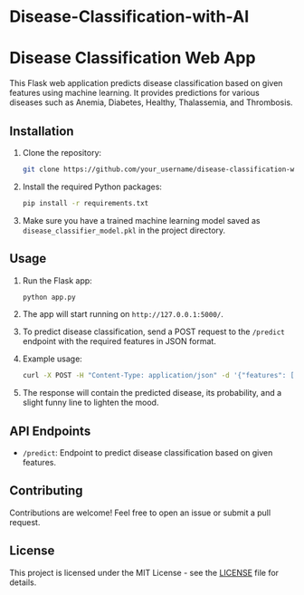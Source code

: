 # Disease-Classification-with-AI
# Disease Classification Web App

This Flask web application predicts disease classification based on given features using machine learning. It provides predictions for various diseases such as Anemia, Diabetes, Healthy, Thalassemia, and Thrombosis.

## Installation

1. Clone the repository:

    ```bash
    git clone https://github.com/your_username/disease-classification-web-app.git
    ```

2. Install the required Python packages:

    ```bash
    pip install -r requirements.txt
    ```

3. Make sure you have a trained machine learning model saved as `disease_classifier_model.pkl` in the project directory.

## Usage

1. Run the Flask app:

    ```bash
    python app.py
    ```

2. The app will start running on `http://127.0.0.1:5000/`.

3. To predict disease classification, send a POST request to the `/predict` endpoint with the required features in JSON format.

4. Example usage:

    ```bash
    curl -X POST -H "Content-Type: application/json" -d '{"features": [5.1, 3.5, 1.4, 0.2]}' http://127.0.0.1:5000/predict
    ```

5. The response will contain the predicted disease, its probability, and a slight funny line to lighten the mood.

## API Endpoints

- `/predict`: Endpoint to predict disease classification based on given features.

## Contributing

Contributions are welcome! Feel free to open an issue or submit a pull request.

## License

This project is licensed under the MIT License - see the [LICENSE](LICENSE) file for details.
